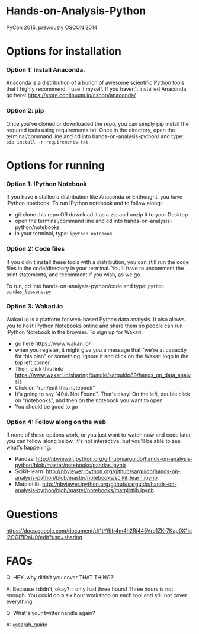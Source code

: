 Hands-on-Analysis-Python
========================

PyCon 2015, previously OSCON 2014

# Options for installation

### Option 1: Install Anaconda.

Anaconda is a distribution of a bunch of awesome scientific Python tools that I highly recommend. I use it myself. If you haven't installed Anaconda, go here: https://store.continuum.io/cshop/anaconda/

### Option 2: pip

Once you've cloned or downloaded the repo, you can simply pip install the required tools using requirements.txt. Once in the directory, open the terminal/command line and cd into hands-on-analysis-python/ and type: <code>pip install -r requirements.txt</code>

# Options for running

### Option 1: IPython Notebook

If you have installed a distribution like Anaconda or Enthought, you have IPython notebook. To run IPython notebook and to follow along:

- git clone this repo OR download it as a zip and unzip it to your Desktop
- open the terminal/command line and cd into hands-on-analysis-python/notebooks
- in your terminal, type: <code>ipython notebook</code> 

### Option 2: Code files

If you didn't install these tools with a distribution, you can still run the code files in the code/directory in your terminal. You'll have to uncomment the print statements, and recomment if you wish, as we go.

To run, cd into hands-on-analysis-python/code and type: <code>python pandas_lessons.py</code>

### Option 3: Wakari.io

Wakari.io is a platform for web-based Python data analysis. It also allows you to host IPython Notebooks online and share them so people can run IPython Notebook in the browser. To sign up for Wakari:

- go here https://www.wakari.io/
- when you register, it might give you a message that "we're at capacity for this plan" or something. Ignore it and click on the Wakari logo in the top left corner.
- Then, click this link: https://www.wakari.io/sharing/bundle/sarguido89/hands_on_data_analysis
- Click on "run/edit this notebook"
- It's going to say "404: Not Found". That's okay! On the left, double click on "notebooks", and then on the notebook you want to open.
- You should be good to go

### Option 4: Follow along on the web

If none of these options work, or you just want to watch now and code later, you can follow along below. It's not interactive, but you'll be able to see what's happening.

- Pandas: http://nbviewer.ipython.org/github/sarguido/hands-on-analysis-python/blob/master/notebooks/pandas.ipynb
- Scikit-learn: http://nbviewer.ipython.org/github/sarguido/hands-on-analysis-python/blob/master/notebooks/scikit_learn.ipynb
- Matplotlib: http://nbviewer.ipython.org/github/sarguido/hands-on-analysis-python/blob/master/notebooks/matplotlib.ipynb

# Questions

https://docs.google.com/document/d/1tY6ifr4m4h2Ri445Vro1ZKr7Kap0X1IcI2OGl7IDaU0/edit?usp=sharing


# FAQs

Q: HEY, why didn't you cover THAT THING?!

A: Because I didn't, okay?! I only had three hours! Three hours is not enough. You could do a six hour workshop on each tool and still not cover everything.

Q: What's your twitter handle again?

A: [@sarah_guido](http://twitter.com/sarah_guido)

